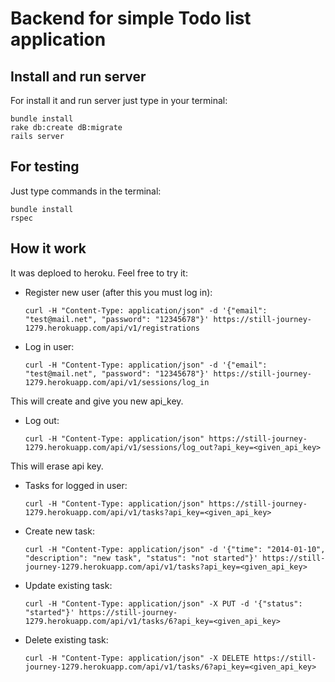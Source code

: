 # Backend for simple Todo list application
## Install and run server
For install it and run server just type in your terminal:

    bundle install
    rake db:create dB:migrate
    rails server

## For testing
Just type commands in the terminal:

    bundle install
    rspec

## How it work
It was deploed to heroku.
Feel free to try it:
* Register new user (after this you must log in):

      curl -H "Content-Type: application/json" -d '{"email": "test@mail.net", "password": "12345678"}' https://still-journey-1279.herokuapp.com/api/v1/registrations

* Log in user:

      curl -H "Content-Type: application/json" -d '{"email": "test@mail.net", "password": "12345678"}' https://still-journey-1279.herokuapp.com/api/v1/sessions/log_in
This will create and give you new api_key.

* Log out:

      curl -H "Content-Type: application/json" https://still-journey-1279.herokuapp.com/api/v1/sessions/log_out?api_key=<given_api_key>
This will erase api key.

* Tasks for logged in user:

      curl -H "Content-Type: application/json" https://still-journey-1279.herokuapp.com/api/v1/tasks?api_key=<given_api_key>

* Create new task:

      curl -H "Content-Type: application/json" -d '{"time": "2014-01-10", "description": "new task", "status": "not started"}' https://still-journey-1279.herokuapp.com/api/v1/tasks?api_key=<given_api_key>

* Update existing task:

      curl -H "Content-Type: application/json" -X PUT -d '{"status": "started"}' https://still-journey-1279.herokuapp.com/api/v1/tasks/6?api_key=<given_api_key>

* Delete existing task:

      curl -H "Content-Type: application/json" -X DELETE https://still-journey-1279.herokuapp.com/api/v1/tasks/6?api_key=<given_api_key>
